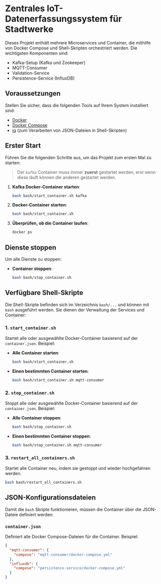 # Zentrales IoT-Datenerfassungssystem für Stadtwerke

Dieses Projekt enthält mehrere Microservices und Container, die mithilfe von Docker Compose und Shell-Skripten orchestriert werden. Die wichtigsten Komponenten sind:

- Kafka-Setup (Kafka und Zookeeper)
- MQTT-Consumer
- Validation-Service
- Persistence-Service (InfluxDB)

## Voraussetzungen
Stellen Sie sicher, dass die folgenden Tools auf Ihrem System installiert sind:

- [Docker](https://www.docker.com/)
- [Docker Compose](https://docs.docker.com/compose/)
- [jq](https://stedolan.github.io/jq/) (zum Verarbeiten von JSON-Dateien in Shell-Skripten)

## Erster Start
Führen Sie die folgenden Schritte aus, um das Projekt zum ersten Mal zu starten:

> Der `kafka` Container muss immer **zuerst** gestartet werden, erst wenn diese läuft können die anderen gestartet werden.
1. **Kafka Docker-Container starten**:
   ```bash
   bash bash/start_container.sh kafka
   ```

2. **Docker-Container starten**:
   ```bash
   bash bash/start_container.sh
   ```

3. **Überprüfen, ob die Container laufen**:
   ```bash
   docker ps
   ```

## Dienste stoppen
Um alle Dienste zu stoppen:

- **Container stoppen**:
  ```bash
  bash bash/stop_container.sh
  ```


## Verfügbare Shell-Skripte
Die Shell-Skripte befinden sich im Verzeichnis `bash/...` und können mit `bash` ausgeführt werden. Sie dienen der Verwaltung der Services und Container:

### 1. **`start_container.sh`**
Startet alle oder ausgewählte Docker-Container basierend auf der `container.json`. Beispiel:

- **Alle Container starten**:
  ```bash
  bash bash/start_container.sh
  ```
- **Einen bestimmten Container starten**:
  ```bash
  bash bash/start_container.sh mqtt-consumer
  ```

### 2. **`stop_container.sh`**
Stoppt alle oder ausgewählte Docker-Container basierend auf der `container.json`. Beispiel:

- **Alle Container stoppen**:
  ```bash
  bash bash/stop_container.sh
  ```
- **Einen bestimmten Container stoppen**:
  ```bash
  bash bash/stop_container.sh mqtt-consumer
  ```

### 3. **`restart_all_containers.sh`**
Startet alle Container neu, indem sie gestoppt und wieder hochgefahren werden.

```bash
bash bash/restart_all_containers.sh
```

## JSON-Konfigurationsdateien
Damit die `bash` Skripte funktionieren, müssen die Container über die JSON-Dateie definiert werden:

### **`container.json`**
Definiert alle Docker Compose-Dateien für die Container. Beispiel:

```json
{
  "mqtt-consumer": {
    "compose": "mqtt-consumer/docker-compose.yml"
  },
  "influxdb": {
    "compose": "persistence-service/docker-compose.yml"
  }
}
```
